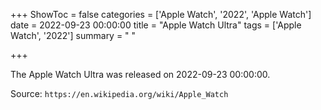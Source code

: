 +++
ShowToc = false
categories = ['Apple Watch', '2022', 'Apple Watch']
date = 2022-09-23 00:00:00
title = "Apple Watch Ultra"
tags = ['Apple Watch', '2022']
summary = " "

+++

The Apple Watch Ultra was released on 2022-09-23 00:00:00.

Source: `https://en.wikipedia.org/wiki/Apple_Watch`


